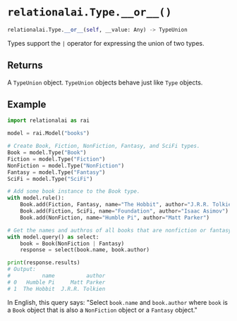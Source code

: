# `relationalai.Type.__or__()`

```python
relationalai.Type.__or__(self, __value: Any) -> TypeUnion
```

Types support the `|` operator for expressing the union of two types.

## Returns

A `TypeUnion` object.
`TypeUnion` objects behave just like `Type` objects.

## Example

```python
import relationalai as rai

model = rai.Model("books")

# Create Book, Fiction, NonFiction, Fantasy, and SciFi types.
Book = model.Type("Book")
Fiction = model.Type("Fiction")
NonFiction = model.Type("NonFiction")
Fantasy = model.Type("Fantasy")
SciFi = model.Type("SciFi")

# Add some book instance to the Book type.
with model.rule():
    Book.add(Fiction, Fantasy, name="The Hobbit", author="J.R.R. Tolkien")
    Book.add(Fiction, SciFi, name="Foundation", author="Isaac Asimov")
    Book.add(NonFiction, name="Humble Pi", author="Matt Parker")

# Get the names and authros of all books that are nonfiction or fantasy.
with model.query() as select:
    book = Book(NonFiction | Fantasy)
    response = select(book.name, book.author)

print(response.results)
# Output:
#          name          author
# 0   Humble Pi     Matt Parker
# 1  The Hobbit  J.R.R. Tolkien
```

In English, this query says:
"Select `book.name` and `book.author` where `book` is a `Book` object that is also a
`NonFiction` object or a `Fantasy` object."
